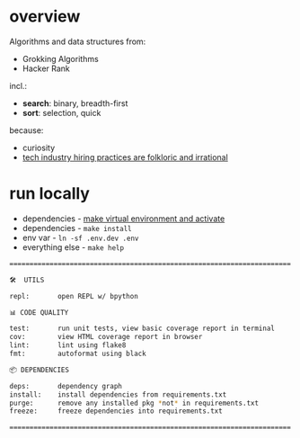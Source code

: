# overview

Algorithms and data structures from:

* Grokking Algorithms
* Hacker Rank

incl.:

* __search__: binary, breadth-first
* __sort__: selection, quick

because:

* curiosity
* [tech industry hiring practices are folkloric and irrational](https://www.zachvalenta.com/blog/hiring-in-tech.html)

# run locally

* dependencies - [make virtual environment and activate](https://github.com/zachvalenta/dotfiles/blob/master/.bash_profile#L80)
* dependencies - `make install`
* env var - `ln -sf .env.dev .env`
* everything else - `make help`

```sh
======================================================================

🛠  UTILS

repl:       open REPL w/ bpython

📊 CODE QUALITY

test:       run unit tests, view basic coverage report in terminal
cov:        view HTML coverage report in browser
lint:       lint using flake8
fmt:        autoformat using black

📦 DEPENDENCIES

deps:       dependency graph
install:    install dependencies from requirements.txt
purge:      remove any installed pkg *not* in requirements.txt
freeze:     freeze dependencies into requirements.txt

======================================================================
```
